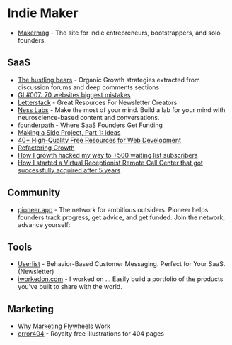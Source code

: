 # Indie Maker

- [Makermag](https://makermag.com/) - The site for indie entrepreneurs, bootstrappers, and solo founders.

## SaaS

- [The hustling bears](https://thehustlingbears.com/) - Organic Growth strategies extracted from discussion forums and deep comments sections
- [GI #007: 70 websites biggest mistakes](https://growthinsider.substack.com/p/gi-007-70-websites-biggest-mistakes)
- [Letterstack](https://letterstack.co/) - Great Resources For Newsletter Creators
- [Ness Labs](https://nesslabs.com/) - Make the most of your mind. Build a lab for your mind with neuroscience-based content and conversations.
- [founderpath](https://founderpath.com/) - Where SaaS Founders Get Funding
- [Making a Side Project, Part 1: Ideas](https://medium.com/makesideproject/making-a-side-project-part-1-ideas-9a1b24dbfae6)
- [40+ High-Quality Free Resources for Web Development](https://dev.to/jfelx/40-high-quality-free-resources-for-web-development-10o3)
- [Refactoring Growth](https://www.refactoringgrowth.com/)
- [How I growth hacked my way to +500 waiting list subscribers](https://www.indiehackers.com/post/how-i-growth-hacked-my-way-to-500-waiting-list-subscribers-9612933fd3)
- [How I started a Virtual Receptionist Remote Call Center that got successfully acquired after 5 years](https://www.reddit.com/r/Entrepreneur/comments/ffc3xb/how_i_started_a_virtual_receptionist_remote_call/)

## Community
- [pioneer.app](https://pioneer.app/) - The network for ambitious outsiders. Pioneer helps founders track progress, get advice, and get funded. Join the network, advance yourself:

## Tools
- [Userlist](https://userlist.com/) - Behavior-Based Customer Messaging. Perfect for Your SaaS. (Newsletter)
- [iworkedon.com](https://iworkedon.com/) - I worked on ... Easily build a portfolio of the products you've built to share with the world.

## Marketing
- [Why Marketing Flywheels Work](https://sparktoro.com/blog/why-marketing-flywheels-work/)
- [error404](https://error404.fun/) - Royalty free illustrations for 404 pages
